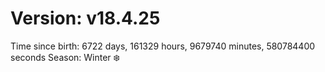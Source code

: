 # Version: v18.4.25
Time since birth: 6722 days, 161329 hours, 9679740 minutes, 580784400 seconds
Season: Winter ❄️
